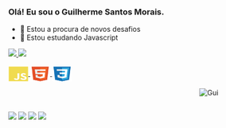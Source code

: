 ### Olá! Eu sou o Guilherme Santos Morais.

- 🔭 Estou a procura de novos desafios 
- 🌱 Estou estudando Javascript


 <div>
  <a href="https://github.com/rafaballerini">
  <img height="145em" src="https://github-readme-stats.vercel.app/api?username=guilocode&show_icons=true&theme=dracula&include_all_commits=true&count_private=true"/>
  <img height="145em" src="https://github-readme-stats.vercel.app/api/top-langs/?username=guilocode&layout=compact&langs_count=7&theme=dracula"/>
</div>
  
<div style="display: inline_block"><br>
  <img align="center" alt="Rafa-Js" height="30" width="40" src="https://raw.githubusercontent.com/devicons/devicon/master/icons/javascript/javascript-plain.svg">
  <img align="center" alt="Rafa-HTML" height="30" width="40" src="https://raw.githubusercontent.com/devicons/devicon/master/icons/html5/html5-original.svg">
  <img align="center" alt="Rafa-CSS" height="30" width="40" src="https://raw.githubusercontent.com/devicons/devicon/master/icons/css3/css3-original.svg">
  
  <a href="https://picasion.com/"><img align="right" alt="Gui" src="https://i.picasion.com/pic91/d40f3560f4040ea84947b8397da80982.gif" width="120" height="120" border="0"     alt="https://picasion.com/" /></a><br />
</div>
  
  ##
  
  
<div>
  <a href="https://www.instagram.com/guilherme_moraisxd/" target="_blank"><img src="https://img.shields.io/badge/-Instagram-%23E4405F?style=for-the-badge&logo=instagram&logoColor=white" target="_blank"></a>
 	<a href="https://www.twitch.tv/lok11tv" target="_blank"><img src="https://img.shields.io/badge/Twitch-9146FF?style=for-the-badge&logo=twitch&logoColor=white" target="_blank"></a>
  <a href = "mailto:guiworkmorais@gmail.com"><img src="https://img.shields.io/badge/-Gmail-%23333?style=for-the-badge&logo=gmail&logoColor=white" target="_blank"></a>
  <a href="https://www.linkedin.com/in/guilherme-santos-morais/" target="_blank"><img src="https://img.shields.io/badge/-LinkedIn-%230077B5?style=for-the-badge&logo=linkedin&logoColor=white" target="_blank"></a>   
</div> 
